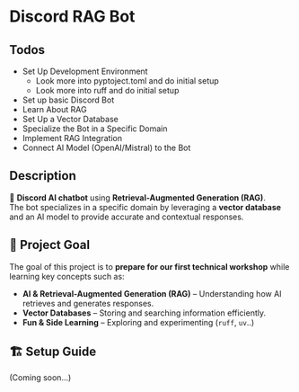 # Discord RAG Bot

## Todos

- Set Up Development Environment
  - Look more into pyptoject.toml and do initial setup
  - Look more into ruff and do initial setup
- Set up basic Discord Bot
- Learn About RAG
- Set Up a Vector Database
- Specialize the Bot in a Specific Domain
- Implement RAG Integration
- Connect AI Model (OpenAI/Mistral) to the Bot

## Description

🚀 **Discord AI chatbot** using **Retrieval-Augmented Generation (RAG)**.  
The bot specializes in a specific domain by leveraging a **vector database** and an AI model to provide accurate and contextual responses.

## 🌟 Project Goal

The goal of this project is to **prepare for our first technical workshop** while learning key concepts such as:

- **AI & Retrieval-Augmented Generation (RAG)** – Understanding how AI retrieves and generates responses.
- **Vector Databases** – Storing and searching information efficiently.
- **Fun & Side Learning** – Exploring and experimenting (`ruff`, `uv`..)

## 🏗️ Setup Guide

(Coming soon...)
